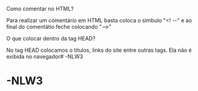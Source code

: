 Como comentar no HTML?

Para realizar um comentário em HTML basta coloca o simbulo "<! --" e ao final do comentátio feche colocando "-->"

O que colocar dentro da tag HEAD?

No tag HEAD colocamos o titulos, links do site entre outras tags. Ela não é exibida no navegador# -NLW3
# -NLW3
